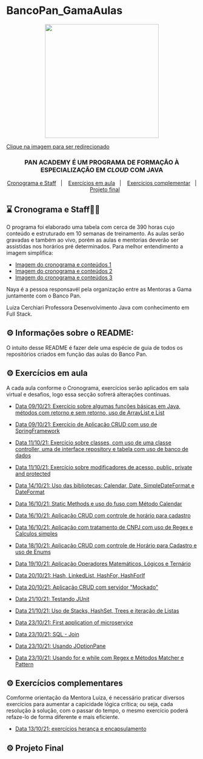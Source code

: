 # BancoPan_GamaAulas
<p align="center">
  <a href="https://bancopan.corporate.gama.academy/" target="_blank">
    <img align="center" width="300" src="https://github.com/WCL79/imagnes_diversas/blob/master/logoPan.JPG" style="max-width:100%;">
    <p>Clique na imagem para ser redirecionado</p>
  </a>
</p>

<h3 align="center">
PAN ACADEMY É UM PROGRAMA DE FORMAÇÃO À ESPECIALIZAÇÃO EM <i>CLOUD</i> COM JAVA
</h3>


<p align="center">
  <a href="#-cronograma">Cronograma e  Staff</a>&nbsp;&nbsp;&nbsp;|&nbsp;&nbsp;&nbsp;
  <a href="#-exercicos">Exercícios em aula</a>&nbsp;&nbsp;&nbsp;|&nbsp;&nbsp;&nbsp;
  <a href="#-exercicos-complementar">Exercícios complementar</a>&nbsp;&nbsp;&nbsp;|&nbsp;&nbsp;&nbsp;
  <a href="#-projetos">Projeto final</a>
</p>

## :hourglass: Cronograma e  Staff:woman_teacher:


O programa foi elaborado uma tabela com cerca de 390 horas cujo conteúdo e estruturado em 10 semanas de treinamento. As aulas serão gravadas e também ao vivo, porém as aulas e
mentorias deverão ser assistidas nos horários pré determinados. Para melhor entendimento a imagem simplifica:

- [Imagem do cronograma e conteúdos 1](https://github.com/WCL79/imagnes_diversas/blob/master/cronogramaPan.JPG)
- [Imagem do cronograma e conteúdos 2](https://github.com/WCL79/imagnes_diversas/blob/master/cronogramaPan2.JPG)
- [Imagem do cronograma e conteúdos 3](https://github.com/WCL79/imagnes_diversas/blob/master/cronograma3.JPG)

Naya é a pessoa responsavél pela organização entre as Mentoras a Gama juntamente com o Banco Pan.

Luiza Cerchiari Professora Desenvolvimento Java com conhecimento em Full Stack.

## ⚙️ Informações sobre o README:

O intuito desse README é fazer dele uma espécie de guia de todos os repositórios criados em função das aulas do Banco Pan.

## ⚙️ Exercícios em aula

A cada aula conforme o Cronograma, exercícios serão aplicados em sala virtual e desafios, logo essa secção sofrerá alterações continuas.

- [Data 09/10/21: Exercício sobre algumas funções básicas em Java, métodos com retorno e sem retorno, uso de ArrayList e List](https://github.com/Paulo-Ultra/Banco_Pan_Training/tree/main/Methods)

- [Data 09/10/21: Exercício de Aplicação CRUD com uso de SpringFramework](https://github.com/Paulo-Ultra/Banco_Pan_Training/tree/main/AppCrud)

- [Data 11/10/21: Exercício sobre classes, com uso de uma classe controller, uma de interface repository e tabela com uso de banco de dados](https://github.com/Paulo-Ultra/Banco_Pan_Training/tree/main/AppClasses)

- [Data 11/10/21: Exercício sobre modificadores de acesso, public, private and protected](https://github.com/Paulo-Ultra/Banco_Pan_Training/tree/main/ModificadoAcessoPrivate)

- [Data 14/10/21: Uso das bibliotecas: Calendar, Date, SimpleDateFormat e DateFormat ](https://github.com/Paulo-Ultra/Banco_Pan_Training/tree/main/Datas)

- [Data 16/10/21: Static Methods e uso do fuso com Método Calendar](https://github.com/Paulo-Ultra/Banco_Pan_Training/tree/main/MethodsStatics)

- [Data 16/10/21: Aplicação CRUD com controle de horário para cadastro](https://github.com/Paulo-Ultra/Banco_Pan_Training/tree/main/App-spring-datas)

- [Data 16/10/21: Aplicação com tratamento de CNPJ com uso de Regex e Calculos simples](https://github.com/Paulo-Ultra/Banco_Pan_Training/tree/main/Tratamento-CNPJ-REGEXeCalculos-main)

- [Data 18/10/21: Aplicação CRUD com controle de Horário para Cadastro e uso de Enums](https://github.com/Paulo-Ultra/Banco_Pan_Training/tree/main/crud)

- [Data 19/10/21: Aplicação Operadores Matemáticos, Lógicos e Ternário](https://github.com/Paulo-Ultra/Banco_Pan_Training/blob/main/Operadores/src/Operadores.java)

- [Data 20/10/21: Hash, LinkedList, HashFor, HashForIf](https://github.com/Paulo-Ultra/Banco_Pan_Training/tree/main/Array1)

- [Data 20/10/21: Aplicação CRUD com servidor "Mockado"](https://github.com/Paulo-Ultra/Banco_Pan_Training/tree/main/crud-service)

- [Data 21/10/21: Testando JUnit](https://github.com/Paulo-Ultra/Banco_Pan_Training/tree/main/JUnitProject)

- [Data 21/10/21: Uso de Stacks, HashSet, Trees e iteração de Listas](https://github.com/Paulo-Ultra/Banco_Pan_Training/tree/main/Pilhas)

- [Data 23/10/21: First application of microservice](https://github.com/Paulo-Ultra/Banco_Pan_Training/tree/main/Primeira%20aplica%C3%A7%C3%A3o%20Microservi%C3%A7os)

- [Data 23/10/21: SQL - Join](https://github.com/Paulo-Ultra/Banco_Pan_Training/tree/main/join)

- [Data 23/10/21: Usando JOptionPane](https://github.com/Paulo-Ultra/Banco_Pan_Training/tree/main/InPutOutPut)

- [Data 23/10/21: Usando for e while com Regex e Métodos Matcher e Pattern](https://github.com/Paulo-Ultra/Banco_Pan_Training/tree/main/For)











## ⚙️ Exercícios complementares

Comforme orientação da Mentora Luiza, é necessário praticar diversos exercícios para aumentar a capicidade lógica crítica; ou seja, cada resolução à solução, com o passar do tempo, o mesmo exercício poderá refaze-lo de forma diferente e mais eficiente.

- [Data 13/10/21: exercícios herança e encapsulamento](https://github.com/Paulo-Ultra/Banco_Pan_Training/tree/main/Banco%20Pan)

## ⚙️ Projeto Final
